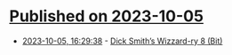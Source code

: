 # [Published on 2023-10-05](index.md)

* [2023-10-05, 16:29:38](https://lobste.rs/s/xmlg2b/dick_smith_s_wizzard_ry_8_bit) - [Dick Smith’s Wizzard-ry 8 (Bit)](https://www.leadedsolder.com/2023/10/03/creativision-clone-v1.html)
